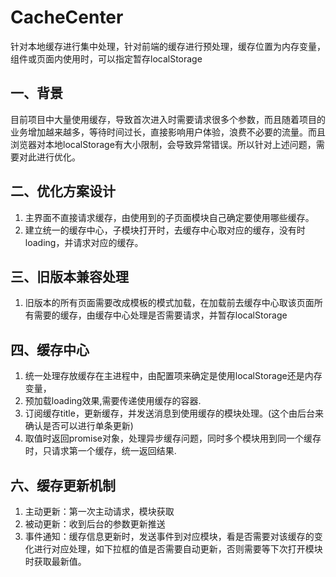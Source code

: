 <!--
 * @Descripttion: CacheCenter
 * @Author: tianxiangbing
 * @Date: 2020-10-13 09:14:22
 * @LastEditTime: 2020-10-13 14:03:30
 * @github: https://github.com/tianxiangbing
-->
# CacheCenter
针对本地缓存进行集中处理，针对前端的缓存进行预处理，缓存位置为内存变量，组件或页面内使用时，可以指定暂存localStorage

## 一、背景
目前项目中大量使用缓存，导致首次进入时需要请求很多个参数，而且随着项目的业务增加越来越多，等待时间过长，直接影响用户体验，浪费不必要的流量。而且浏览器对本地localStorage有大小限制，会导致异常错误。所以针对上述问题，需要对此进行优化。
## 二、优化方案设计
1. 主界面不直接请求缓存，由使用到的子页面模块自己确定要使用哪些缓存。
2. 建立统一的缓存中心，子模块打开时，去缓存中心取对应的缓存，没有时loading，并请求对应的缓存。
## 三、旧版本兼容处理
1. 旧版本的所有页面需要改成模板的模式加载，在加载前去缓存中心取该页面所有需要的缓存，由缓存中心处理是否需要请求，并暂存localStorage
## 四、缓存中心
1. 统一处理存放缓存在主进程中，由配置项来确定是使用localStorage还是内存变量，
2. 预加载loading效果,需要传递使用缓存的容器.
3. 订阅缓存title，更新缓存，并发送消息到使用缓存的模块处理。(这个由后台来确认是否可以进行单条更新)
4. 取值时返回promise对象，处理异步缓存问题，同时多个模块用到同一个缓存时，只请求第一个缓存，统一返回结果.
## 六、缓存更新机制
1. 主动更新：第一次主动请求，模块获取
2. 被动更新：收到后台的参数更新推送
3. 事件通知：缓存信息更新时，发送事件到对应模块，看是否需要对该缓存的变化进行对应处理，如下拉框的值是否需要自动更新，否则需要等下次打开模块时获取最新值。